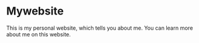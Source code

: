 # Mywebsite
This is my personal website, which tells you about me. You can learn more about me on this website.
